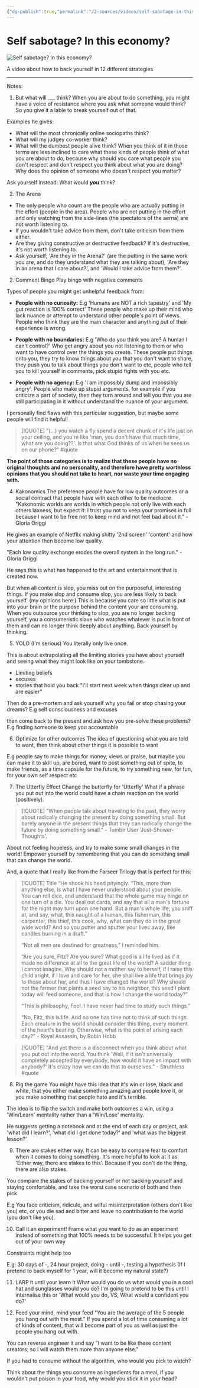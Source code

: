 ```yaml
---
{"dg-publish":true,"permalink":"/2-sources/videos/self-sabotage-in-this-economy-by-struthless/","tags":["source","video"],"created":"2025-09-05T12:05:33.103+10:00","updated":"2025-09-05T17:01:18.481+10:00"}
---
```


# Self sabotage? In this economy?
![Self sabotage? In this economy?](https://www.youtube.com/watch?v=k2mi3lt37W8)

A video about how to back yourself in 12 different strategies

--------

Notes:

1) But what will ___ think?
When you are about to do something, you might have a voice of resistance where you ask what someone would think? So you give it a lable to break yourself out of that.

Examples he gives:
- What will the most chronically online sociopaths think?
- What will my judgey co-worker think?
- What will the dumbest people alive think?
When you think of it in those terms are less inclined to care what these kinds of people think of what you are about to do, because why should you care what people you don't respect and don't respect you think about what you are doing? Why does the opinion of someone who doesn't respect you matter?

Ask yourself instead: What would ___you___ think?

2) The Arena
- The only people who count are the people who are actually putting in the effort (people in the area). People who are not putting in the effort and only watching from the side-lines (the spectators of the aerna) are not worth listening to. 
- If you wouldn't take advice from them, don't take criticism from them either. 
- Are they giving constructive or destructive feedback? If it's destructive, it's not worth listening to.
- Ask yourself; 'Are they in the Arena?' (are the putting in the same work you are, and do they understand what they are talking about), 'Are they in an arena that I care about?', and 'Would I take advice from them?'.

2) Comment Bingo
Play bingo with negative comments

Types of people you might get unhelpful feedback from:
- **People with no curiosity:** E.g 'Humans are NOT a rich tapestry' and 'My gut reaction is 100% correct' These people who make up their mind who lack nuance or attempt to understand other people's point of views. People who think they are the main character and anything out of their experience is wrong. 
  
- **People with no boundaries:** E.g 'Who do you think you are? A human I can't control?' Who get angry about you not listening to them or who want to have control over the things you create. These people put things onto you, they try to know things about you that you don't want to share, they push you to talk about things you don't want to etc, people who tell you to kill yourself in comments, pick stupid fights with you etc.
  
- **People with no agency:** E.g 'I am impossibly dump and impossibly angry'. People who make up stupid arguments, for example if you criticize a part of society, then they turn around and tell you that you are still participating in it without understand the nuance of your argument. 

I personally find flaws with this particular suggestion, but maybe some people will find it helpful!

> [!QUOTE]
> "(...) you watch a fly spend a decent chunk of it's life just on your ceiling, and you're like 'man, you don't have that much time, what are you doing??'. Is that what God thinks of us when he sees us on our phone?" #quote 

**The point of those categories is to realize that these people have no original thoughts and no personality, and therefore have pretty worthless opinions that you should not take to heart, nor waste your time engaging with.**

4) Kakonomics
The preference people have for low quality outcomes or a social contract that people have with each other to be mediocre.  
"Kakonomic worlds are worlds in which people not only live with each others laxness, but expect it: I trust you not to keep your promises in full because I want to be free not to keep mind and not feel bad about it." - Gloria Origgi

He gives an example of Netflix making shitty '2nd screen' 'content' and how your attention then become low quality. 

"Each low quality exchange erodes the overall system in the long run."  - Gloria Origgi

He says this is what has happened to the art and entertainment that is created now. 

But when all content is slop, you miss out on the purposeful, interesting things. If you make slop and consume slop, you are less likely to back yourself. (my opinions here:) This is because you care so little what is put into your brain or the purpose behind the content your are consuming. When you outsource your thinking to slop, you are no longer backing yourself, you a consumeristic slave who watches whatever is put in front of them and can no longer think deeply about anything. Back yourself by thinking. 


5) YOLO (I'm serious)
You literally only live once. 

This is about extrapolating all the limiting stories you have about yourself and seeing what they might look like on your tombstone. 

- Limiting beliefs
- excuses
- stories that hold you back "I'll start next week when things clear up and are easier"

Then do a pre-mortem and ask yourself why you fail or stop chasing your dreams? E.g self consciousness and excuses

then come back to the present and ask how you pre-solve these problems? E.g finding someone to keep you accountable 


6) Optimize for other outcomes
The idea of questioning what you are told to want, then think about other things it is possible to want

E.g people say to make things for money, views or praise, but maybe you can make it to skill up, are bored, want to post something out of spite, to make friends, as a time capsule for the future, to try something new, for fun, for your own self respect etc

7) The Utterfly Effect
Change the butterfly for 'Utterfly'
What if a phrase you put out into the world could have a chain reaction on the world (positively).

> [!QUOTE]
> "When people talk about traveling to the past, they worry about radically changing the present by doing something small. But barely anyone in the present things that they can radically change the future by doing something small." - Tumblr User 'Just-Shower-Thoughts'.

About not feeling hopeless, and try to make some small changes in the world! Empower yourself by remembering that you can do something small that can change the world.

And, a quote that I really like from the Farseer Trilogy that is perfect for this:


> [!QUOTE] Title
> “He shook his head pityingly. “This, more than anything else, is what I have never understood about your people. You can roll dice, and understand that the whole game may hinge on one turn of a die. You deal out cards, and say that all a man's fortune for the night may turn upon one hand. But a man's whole life, you sniff at, and say, what, this naught of a human, this fisherman, this carpenter, this thief, this cook, why, what can they do in the great wide world? And so you putter and sputter your lives away, like candles burning in a draft.” 
> 
> “Not all men are destined for greatness,” I reminded him. 
> 
> “Are you sure, Fitz? Are you sure? What good is a life lived as if it made no difference at all to the great life of the world? A sadder thing I cannot imagine. Why should not a mother say to herself, if I raise this child aright, if I love and care for her, she shall live a life that brings joy to those about her, and thus I have changed the world? Why should not the farmer that plants a seed say to his neighbor, this seed I plant today will feed someone, and that is how I change the world today?” 
> 
> “This is philosophy, Fool. I have never had time to study such things.” 
> 
> “No, Fitz, this is life. And no one has time not to think of such things. Each creature in the world should consider this thing, every moment of the heart's beating. Otherwise, what is the point of arising each day?” - Royal Assassin, by Robin Hobb



> [!QUOTE]
> "And yet there is a disconnect when you think about what you put out into the world. You think 'Well, if it isn't universally completely accepted by everybody, how would it have an impact with anybody?' It's crazy how we can do that to ourselves." - Struthless #quote 



8) Rig the game
You might have this idea that it's win or lose, black and white, that you either make something amazing and people love it, or you make something that people hate and it's terrible.

The idea is to flip the switch and make both outcomes a win, using a 'Win/Learn' mentality rather than a 'Win/Lose' mentality.

He suggests getting a notebook and at the end of each day or project, ask 'what did I learn?', 'what did I get done today?' and 'what was the biggest lesson?'


9) There are stakes either way. 
It can be easy to compare fear to comfort when it comes to doing something. It's more helpful to look at it as 'Either way, there are stakes to this'. Because if you don't do the thing, there are also stakes. 

You compare the stakes of backing yourself or not backing yourself and staying comfortable, and take the worst case scenario of both and then pick. 

E.g You face criticism, ridicule, and wilful misinterpretation (others don't like you) etc, or you die sad and bitter and leave no contribution to the world (you don't like you). 


10) Call it an experiment!
Frame what you want to do as an experiment instead of something that 100% needs to be successful. It helps you get out of your own way

Constraints might help too

E.g: 30 days of -, 24 hour project, doing - until -, testing a hypothesis (If I pretend to back myself for 1 year, will it become my natural state?)


11) LARP it until your learn it
What would you do vs what would you in a cool hat and sunglasses would you do? I'm going to pretend to be this until I internalise this or 'What would you do, VS, What would a confident you do?'

12) Feed your mind, mind your feed
"You are the average of the 5 people you hang out with the most." If you spend a lot of time consuming a lot of kinds of content, that will become part of you as well as just the people you hang out with.

You can reverse engineer it and say "I want to be like these content creators, so I will watch them more than anyone else."

If you had to consume without the algorithm, who would you pick to watch?

Think about the things you consume as ingredients for a meal, if you wouldn't put poison in your food, why would you stick it in your head? 












